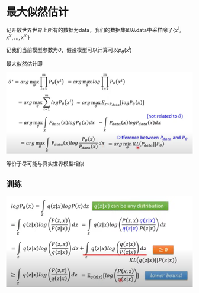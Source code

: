 # 最大似然估计

记开放世界世界上所有的数据为data，我们的数据集即从data中采样除了$\{x^1,x^2,...,x^m\}$

记我们当前模型参数为$\theta$，假设模型可以计算可以$p_{\theta}(x^i)$

最大似然估计即

![image-20230427002421624](./%E6%9C%80%E5%A4%A7%E4%BC%BC%E7%84%B6%E4%BC%B0%E8%AE%A1.assets/image-20230427002421624.png)

 

等价于尽可能与真实世界模型相似

## 训练

![image-20230428002209083](./%E6%9C%80%E5%A4%A7%E4%BC%BC%E7%84%B6%E4%BC%B0%E8%AE%A1.assets/image-20230428002209083.png)

